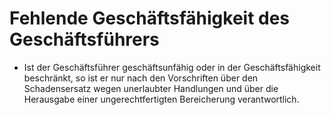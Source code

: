 # Fehlende Geschäftsfähigkeit des Geschäftsführers

- Ist der Geschäftsführer geschäftsunfähig oder in der Geschäftsfähigkeit beschränkt, so ist er nur nach den Vorschriften über den Schadensersatz wegen unerlaubter Handlungen und über die Herausgabe einer ungerechtfertigten Bereicherung verantwortlich.

